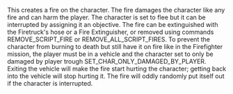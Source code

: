This creates a fire on the character. The fire damages the character like any fire and can harm the player. The character is set to flee but it can be interrupted by assigning it an objective. The fire can be extinguished with the Firetruck's hose or a Fire Extinguisher, or removed using commands REMOVE_SCRIPT_FIRE or REMOVE_ALL_SCRIPT_FIRES. To prevent the character from burning to death but still have it on fire like in the Firefighter mission, the player must be in a vehicle and the character set to only be damaged by player trough SET_CHAR_ONLY_DAMAGED_BY_PLAYER. Exiting the vehicle will make the fire start hurting the character; getting back into the vehicle will stop hurting it. The fire will oddly randomly put itself out if the character is interrupted.
